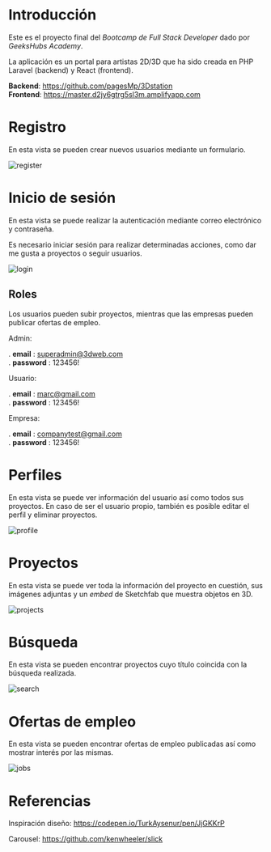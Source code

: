 # Introducción

Este es el proyecto final del _Bootcamp de Full Stack Developer_ dado por _GeeksHubs Academy_.

La aplicación es un portal para artistas 2D/3D que ha sido creada en PHP Laravel (backend) y React (frontend).

**Backend**: https://github.com/pagesMp/3Dstation \
**Frontend**: https://master.d2jy6gtrg5sl3m.amplifyapp.com

# Registro

En esta vista se pueden crear nuevos usuarios mediante un formulario.

![register](img/)

# Inicio de sesión 

En esta vista se puede realizar la autenticación mediante correo electrónico y contraseña.

Es necesario iniciar sesión para realizar determinadas acciones, como dar me gusta a proyectos o seguir usuarios.

![login](img/)

## Roles 

Los usuarios pueden subir proyectos, mientras que las empresas pueden publicar ofertas de empleo.

Admin:

. **email** : superadmin@3dweb.com \
. **password** : 123456!

Usuario:

. **email** : marc@gmail.com \
. **password** : 123456!

Empresa:

. **email** : companytest@gmail.com \
. **password** : 123456!

# Perfiles

En esta vista se puede ver información del usuario así como todos sus proyectos. En caso de ser el usuario propio, también es posible editar el perfil y eliminar proyectos.

![profile](img/)

# Proyectos

En esta vista se puede ver toda la información del proyecto en cuestión, sus imágenes adjuntas y un _embed_ de Sketchfab que muestra objetos en 3D.

![projects](img/)

# Búsqueda

En esta vista se pueden encontrar proyectos cuyo título coincida con la búsqueda realizada.

![search](img/)

# Ofertas de empleo

En esta vista se pueden encontrar ofertas de empleo publicadas así como mostrar interés por las mismas.

![jobs](img/)

# Referencias

Inspiración diseño: https://codepen.io/TurkAysenur/pen/JjGKKrP

Carousel: https://github.com/kenwheeler/slick
